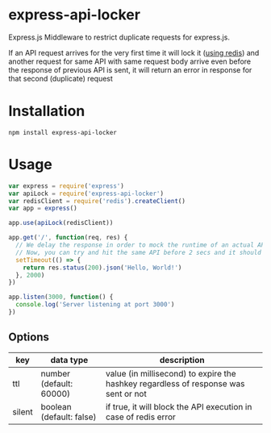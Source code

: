 # express-api-locker
Express.js Middleware to restrict duplicate requests for express.js.

If an API request arrives for the very first time it will lock it ([using redis](https://redis.io/topics/quickstart)) and another request for same API with same request body arrive even before the response of previous API is sent, it will return an error in response for that second (duplicate) request


# Installation
```
npm install express-api-locker
```
# Usage
```javascript
var express = require('express')
var apiLock = require('express-api-locker')
var redisClient = require('redis').createClient()
var app = express()

app.use(apiLock(redisClient))

app.get('/', function(req, res) {
  // We delay the response in order to mock the runtime of an actual API.
  // Now, you can try and hit the same API before 2 secs and it should throw an error
  setTimeout(() => {
    return res.status(200).json('Hello, World!')
  }, 2000)
})

app.listen(3000, function() {
  console.log('Server listening at port 3000')
})
```

## Options
key | data type | description
------------ | ------------ | -------------
ttl | number (default: 60000) | value (in millisecond) to expire the hashkey regardless of response was sent or not
silent | boolean (default: false) | if true, it will block the API execution in case of redis error
